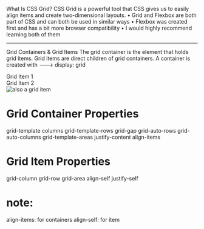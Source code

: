 What Is CSS Grid?
CSS Grid is a powerful tool that CSS gives us to easily align items and
create two-dimensional layouts.
• Grid and Flexbox are both part of CSS and can both be used in similar ways
• Flexbox was created first and has a bit more browser compatibility
• I would highly recommend learning both of them


----------------------------------------

Grid Containers & Grid Items
The grid container is the element that holds grid items. Grid items are direct
children of grid containers. A container is created with ---> display: grid

<div class="grid-container">
    <div> Grid Item 1</div>
    <div> Grid Item 2</div>
    <img src="pic.png" alt="also a grid item" />
</div>

# Grid Container Properties
grid-template columns
grid-template-rows
grid-gap
grid-auto-rows
grid-auto-columns
grid-template-areas
justify-content
align-items

# Grid Item Properties
grid-column
grid-row
grid-area
align-self
justify-self

# note:
align-items: for containers
align-self: for item

